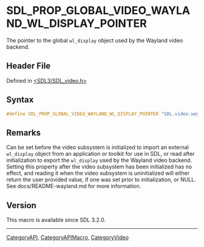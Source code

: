 # SDL_PROP_GLOBAL_VIDEO_WAYLAND_WL_DISPLAY_POINTER

The pointer to the global `wl_display` object used by the Wayland video backend.

## Header File

Defined in [<SDL3/SDL_video.h>](https://github.com/libsdl-org/SDL/blob/main/include/SDL3/SDL_video.h)

## Syntax

```c
#define SDL_PROP_GLOBAL_VIDEO_WAYLAND_WL_DISPLAY_POINTER "SDL.video.wayland.wl_display"
```

## Remarks

Can be set before the video subsystem is initialized to import an external
`wl_display` object from an application or toolkit for use in SDL, or read
after initialization to export the `wl_display` used by the Wayland video
backend. Setting this property after the video subsystem has been
initialized has no effect, and reading it when the video subsystem is
uninitialized will either return the user provided value, if one was set
prior to initialization, or NULL. See docs/README-wayland.md for more
information.

## Version

This macro is available since SDL 3.2.0.

----
[CategoryAPI](CategoryAPI), [CategoryAPIMacro](CategoryAPIMacro), [CategoryVideo](CategoryVideo)

